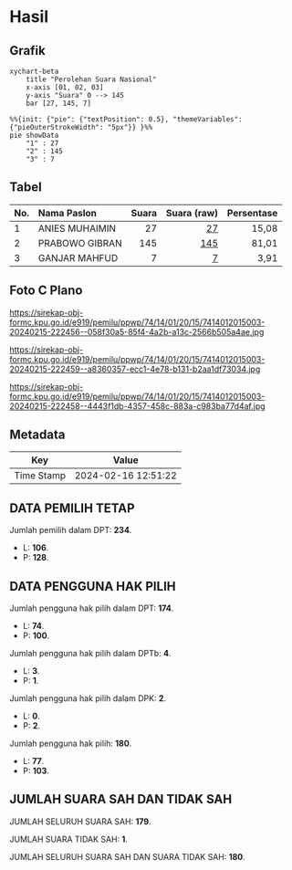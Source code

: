 # Hasil

## Grafik

```mermaid
xychart-beta
    title "Perolehan Suara Nasional"
    x-axis [01, 02, 03]
    y-axis "Suara" 0 --> 145
    bar [27, 145, 7]
```

```mermaid
%%{init: {"pie": {"textPosition": 0.5}, "themeVariables": {"pieOuterStrokeWidth": "5px"}} }%%
pie showData
    "1" : 27
    "2" : 145
    "3" : 7
```

## Tabel

| No. | Nama Paslon    | Suara | Suara (raw) | Persentase |
|:--- |:-------------- | -----:| -----------:| ----------:|
| 1   | ANIES MUHAIMIN | 27    | [27][p-1]   | 15,08      |
| 2   | PRABOWO GIBRAN | 145   | [145][p-2]  | 81,01      |
| 3   | GANJAR MAHFUD  | 7     | [7][p-3]    | 3,91       |


[p-1]: https://github.com/gigit-pemilu/pemilu-2024/blob/main/pilpres/hitung-suara/sub/74-sulawesi-tenggara/sub/14-buton-tengah/sub/01-lakudo/sub/2015-teluk-lasongko/sub/003-tps/sub/paslon-1.txt
[p-2]: https://github.com/gigit-pemilu/pemilu-2024/blob/main/pilpres/hitung-suara/sub/74-sulawesi-tenggara/sub/14-buton-tengah/sub/01-lakudo/sub/2015-teluk-lasongko/sub/003-tps/sub/paslon-2.txt
[p-3]: https://github.com/gigit-pemilu/pemilu-2024/blob/main/pilpres/hitung-suara/sub/74-sulawesi-tenggara/sub/14-buton-tengah/sub/01-lakudo/sub/2015-teluk-lasongko/sub/003-tps/sub/paslon-3.txt

## Foto C Plano

https://sirekap-obj-formc.kpu.go.id/e919/pemilu/ppwp/74/14/01/20/15/7414012015003-20240215-222456--058f30a5-85f4-4a2b-a13c-2566b505a4ae.jpg

https://sirekap-obj-formc.kpu.go.id/e919/pemilu/ppwp/74/14/01/20/15/7414012015003-20240215-222459--a8360357-ecc1-4e78-b131-b2aa1df73034.jpg

https://sirekap-obj-formc.kpu.go.id/e919/pemilu/ppwp/74/14/01/20/15/7414012015003-20240215-222458--4443f1db-4357-458c-883a-c983ba77d4af.jpg


## Metadata

| Key        | Value               |
| ---------- | ------------------- |
| Time Stamp | 2024-02-16 12:51:22 |


## DATA PEMILIH TETAP

Jumlah pemilih dalam DPT: **234**.
 * L: **106**.
 * P: **128**.

## DATA PENGGUNA HAK PILIH

Jumlah pengguna hak pilih dalam DPT: **174**.
 * L: **74**.
 * P: **100**.

Jumlah pengguna hak pilih dalam DPTb: **4**.
 * L: **3**.
 * P: **1**.

Jumlah pengguna hak pilih dalam DPK: **2**.
 * L: **0**.
 * P: **2**.

Jumlah pengguna hak pilih: **180**.
 * L: **77**.
 * P: **103**.

## JUMLAH SUARA SAH DAN TIDAK SAH

JUMLAH SELURUH SUARA SAH: **179**.

JUMLAH SUARA TIDAK SAH: **1**.

JUMLAH SELURUH SUARA SAH DAN SUARA TIDAK SAH: **180**.



